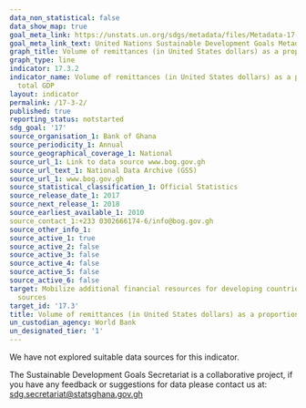 ```yaml
---
data_non_statistical: false
data_show_map: true
goal_meta_link: https://unstats.un.org/sdgs/metadata/files/Metadata-17-03-02.pdf
goal_meta_link_text: United Nations Sustainable Development Goals Metadata (pdf 468kB)
graph_title: Volume of remittances (in United States dollars) as a proportion of total GDP
graph_type: line
indicator: 17.3.2
indicator_name: Volume of remittances (in United States dollars) as a proportion of
  total GDP
layout: indicator
permalink: /17-3-2/
published: true
reporting_status: notstarted
sdg_goal: '17'
source_organisation_1: Bank of Ghana
source_periodicity_1: Annual 
source_geographical_coverage_1: National
source_url_1: Link to data source www.bog.gov.gh
source_url_text_1: National Data Archive (GSS)
source_url_1: www.bog.gov.gh
source_statistical_classification_1: Official Statistics
source_release_date_1: 2017
source_next_release_1: 2018
source_earliest_available_1: 2010
source_contact_1:+233 0302666174-6/info@bog.gov.gh
source_other_info_1:
source_active_1: true
source_active_2: false
source_active_3: false
source_active_4: false
source_active_5: false
source_active_6: false
target: Mobilize additional financial resources for developing countries from multiple
  sources
target_id: '17.3'
title: Volume of remittances (in United States dollars) as a proportion of total GDP
un_custodian_agency: World Bank
un_designated_tier: '1'
---
```

We have not explored suitable data sources for this indicator.

The Sustainable Development Goals Secretariat is a collaborative project, if you have any feedback or suggestions for data please contact us at: sdg.secretariat@statsghana.gov.gh
